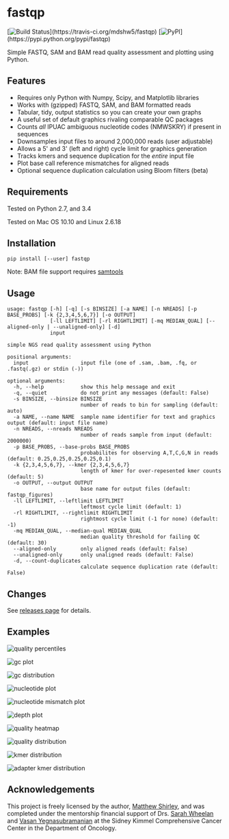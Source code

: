 fastqp
======
[![Build Status](https://travis-ci.org/mdshw5/fastqp.svg?)](https://travis-ci.org/mdshw5/fastqp)
[![PyPI](https://img.shields.io/pypi/v/fastqp.svg?)](https://pypi.python.org/pypi/fastqp)

Simple FASTQ, SAM and BAM read quality assessment and plotting using Python.

Features
--------

- Requires only Python with Numpy, Scipy, and Matplotlib libraries
- Works with (gzipped) FASTQ, SAM, and BAM formatted reads
- Tabular, tidy, output statistics so you can create your own graphs
- A useful set of default graphics rivaling comparable QC packages
- Counts *all* IPUAC ambiguous nucleotide codes (NMWSKRY) if present in sequences
- Downsamples input files to around 2,000,000 reads (user adjustable)
- Allows a 5' and 3' (left and right) cycle limit for graphics generation
- Tracks kmers and sequence duplication for the *entire* input file
- Plot base call reference mismatches for aligned reads
- Optional sequence duplication calculation using Bloom filters (beta)

Requirements
------------

Tested on Python 2.7, and 3.4

Tested on Mac OS 10.10 and Linux 2.6.18

Installation
------------

    pip install [--user] fastqp

Note: BAM file support requires [samtools](https://github.com/samtools/samtools)

Usage
-----

```shell
usage: fastqp [-h] [-q] [-s BINSIZE] [-a NAME] [-n NREADS] [-p BASE_PROBS] [-k {2,3,4,5,6,7}] [-o OUTPUT]
              [-ll LEFTLIMIT] [-rl RIGHTLIMIT] [-mq MEDIAN_QUAL] [--aligned-only | --unaligned-only] [-d]
              input

simple NGS read quality assessment using Python

positional arguments:
  input                 input file (one of .sam, .bam, .fq, or .fastq(.gz) or stdin (-))

optional arguments:
  -h, --help            show this help message and exit
  -q, --quiet           do not print any messages (default: False)
  -s BINSIZE, --binsize BINSIZE
                        number of reads to bin for sampling (default: auto)
  -a NAME, --name NAME  sample name identifier for text and graphics output (default: input file name)
  -n NREADS, --nreads NREADS
                        number of reads sample from input (default: 2000000)
  -p BASE_PROBS, --base-probs BASE_PROBS
                        probabilites for observing A,T,C,G,N in reads (default: 0.25,0.25,0.25,0.25,0.1)
  -k {2,3,4,5,6,7}, --kmer {2,3,4,5,6,7}
                        length of kmer for over-repesented kmer counts (default: 5)
  -o OUTPUT, --output OUTPUT
                        base name for output files (default: fastqp_figures)
  -ll LEFTLIMIT, --leftlimit LEFTLIMIT
                        leftmost cycle limit (default: 1)
  -rl RIGHTLIMIT, --rightlimit RIGHTLIMIT
                        rightmost cycle limit (-1 for none) (default: -1)
  -mq MEDIAN_QUAL, --median-qual MEDIAN_QUAL
                        median quality threshold for failing QC (default: 30)
  --aligned-only        only aligned reads (default: False)
  --unaligned-only      only unaligned reads (default: False)
  -d, --count-duplicates
                        calculate sequence duplication rate (default: False)
```

Changes
-------

See [releases page](https://github.com/mdshw5/fastqp/releases) for details.

Examples
--------

![quality percentiles](https://raw.github.com/mdshw5/fastqp/master/examples/example_quals.png)

![gc plot](https://raw.github.com/mdshw5/fastqp/master/examples/example_gc.png)

![gc distribution](https://raw.github.com/mdshw5/fastqp/master/examples/example_gcdist.png)

![nucleotide plot](https://raw.github.com/mdshw5/fastqp/master/examples/example_nucs.png)

![nucleotide mismatch plot](https://raw.github.com/mdshw5/fastqp/master/examples/example_mismatch.png)

![depth plot](https://raw.github.com/mdshw5/fastqp/master/examples/example_depth.png)

![quality heatmap](https://raw.github.com/mdshw5/fastqp/master/examples/example_qualmap.png)

![quality distribution](https://raw.github.com/mdshw5/fastqp/master/examples/example_qualdist.png)

![kmer distribution](https://raw.github.com/mdshw5/fastqp/master/examples/example_kmers.png)

![adapter kmer distribution](https://raw.github.com/mdshw5/fastqp/master/examples/example_adapters.png)


Acknowledgements
----------------
This project is freely licensed by the author, [Matthew Shirley](http://mattshirley.com), and
was completed under the mentorship financial support of Drs. [Sarah Wheelan](http://sjwheelan.som.jhmi.edu)
and [Vasan Yegnasubramanian](http://yegnalab.onc.jhmi.edu) at the Sidney Kimmel Comprehensive
Cancer Center in the Department of Oncology.
